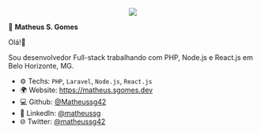 <p align="center"><a target="_blank" href="https://matheus.sgomes.dev"><img src="https://matheus.sgomes.dev/img/logo_azul.png"></a></>


👤 **Matheus S. Gomes** 

Olá!👋

Sou desenvolvedor Full-stack trabalhando com PHP, Node.js e React.js em Belo Horizonte, MG.

* ⚙️ Techs: `PHP`, `Laravel`, `Node.js`, `React.js`
* 🌍 Website: https://matheus.sgomes.dev
* 💻 Github: [@Matheussg42](https://github.com/Matheussg42)
* 📝 LinkedIn: [@matheussg](https://linkedin.com/in/matheussg)
* 🌐 Twitter: [@matheussg42](https://twitter.com/matheussg42)
